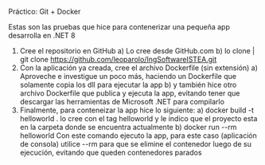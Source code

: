 Práctico: Git + Docker

Estas son las pruebas que hice para contenerizar una pequeña app desarrolla en .NET 8

1) Cree el repositorio en GitHub
 a) Lo cree desde GitHub.com
 b) lo clone | git clone https://github.com/leoparolo/IngSoftwareISTEA.git
2) Con la aplicación ya creada, cree el archivo Dockerfile (sin extensión)
 a) Aproveche e investigue un poco más, haciendo un Dockerfile que solamente copia los dll para ejecutar la app
 b) y también hice otro archivo Dockerfile que publica y ejecuta la app, evitando tener que descargar las herramientas de Microsoft .NET para compilarlo
3) Finalmente, para conteneizar la app hice lo siguiente:
 a) docker build -t helloworld .
lo cree con el tag helloworld y le indico que el proyecto esta en la carpeta donde se encuentra actualmente
 b) docker run --rm helloworld
Con este comando ejecuto la app, para este caso (aplicación de consola) utilice --rm para que se elimine el contenedor luego de su ejecución, evitando que queden contenedores parados